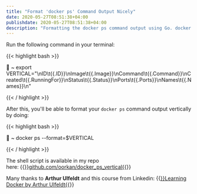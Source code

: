 ```yaml
---
title: "Format 'docker ps' Command Output Nicely"
date: 2020-05-27T08:51:38+04:00
publishdate: 2020-05-27T08:51:38+04:00
description: "Formatting the docker ps command output using Go. docker ps --format=vertical."
---
```


Run the following command in your terminal:

{{< highlight bash >}}

🚀 ~ export VERTICAL="\nID\t{{.ID}}\nImage\t{{.Image}}\nCommand\t{{.Command}}\nCreated\t{{.RunningFor}}\nStatus\t{{.Status}}\nPorts\t{{.Ports}}\nNames\t{{.Names}}\n"

{{< / highlight >}}

After this, you'll be able to format your `docker ps` command output vertically by doing:

{{< highlight bash >}}

🚀 ~ docker ps --format=$VERTICAL

{{< / highlight >}}

The shell script is available in my repo here:&nbsp;{{<a href="https://github.com/oorkan/docker_ps_vertical" target="_blank" rel="noopener noreferrer">}}github.com/oorkan/docker_ps_vertical{{</a>}}

Many thanks to **Arthur Ulfeldt** and this course from Linkedin:
{{<a href="https://www.linkedin.com/learning/learning-docker-2" target="_blank" rel="noopener noreferrer">}}Learning Docker by Arthur Ulfeldt{{</a>}}



